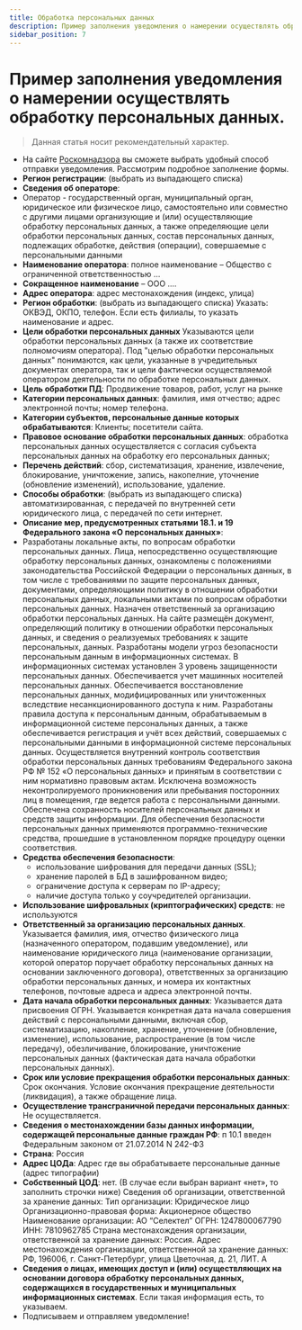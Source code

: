 ```yaml
---
title: Обработка персональных данных
description: Пример заполнения уведомления о намерении осуществлять обработку персональных данных.
sidebar_position: 7
---
```


<!-- # Данные для настройки приложения
* Ниже представлены данные, которые необходимо подготовить для создания и первичной настройки тестовой сборки приложения под iOS и Android специалистами компании Pixlpark. Для удобства заполнения возможно скачать [шаблон (Ru)](https://pixlpark.ru/content/upload/download/example-rus.docx) / [шаблон (En)](https://pixlpark.ru/content/upload/download/example-en.docx). В случае, если приложение создавалось ранее, отправленные для него данные повторно присылать не требуется т.к. они будут взяты нами из предыдущего приложения. При отсутствии или необходимости замены данных предыдущего приложения их следует предоставить.

## Обязательная информация
1. Иконка приложения - 1024 х 1024 px.
2. Превью приложения (Feature Graphic) - 1024 x 500 px.
3. Сайт с которого будут браться категории, способы доставки и способы оплаты.
4. Структура меню ([пример](https://pixlpark.ru/content/upload/download/menu_structure.xlsx)) с готовыми / настроенными категориями и способами их [представления](/app/shop).
5. Изображения обложек категорий - 1024 х 579 px.
6. Список готовых / настроенных способов доставки.
7. Список готовых / настроенных способов оплаты. На данный момент в приложении доступны следующие виды оплаты: оплата при получении, Assist, ЮKassa, Сбербанк, EveryPay, Stripe, Iyzico, CCAvenue, PayPal, Liqpay, CloudPayments, PayKeeper, Revolut.
8. Настроенный SMS - шлюз (подробнее о настройке SMS - шлюза можно посмотреть на [странице](/marketing/notifications#настройка-sms)).
9. Тексты приложения: -->

# Пример заполнения уведомления о намерении осуществлять обработку персональных данных.
> Данная статья носит рекомендательный характер.
* На сайте [Роскомнадзора](https://pd.rkn.gov.ru/operators-registry/notification/form/) вы сможете выбрать удобный способ отправки уведомления. 
Рассмотрим подробное заполнение формы.
* __Регион регистрации__: (выбрать из выпадающего списка)
* __Сведения об операторе__:
* Оператор - государственный орган, муниципальный орган, юридическое или физическое лицо, самостоятельно или совместно с другими лицами организующие и (или) осуществляющие обработку персональных данных, а также определяющие цели обработки персональных данных, состав персональных данных, подлежащих обработке, действия (операции), совершаемые с персональными данными
* __Наименование оператора__: полное наименование – Общество с ограниченной ответственностью ...
* __Сокращенное наименование__ – ООО ....
* __Адрес оператора__: адрес местонахождения (индекс, улица)
* __Регион обработки__: (выбрать из выпадающего списка)
Указать: ОКВЭД, ОКПО, телефон. 
Если есть филиалы, то указать наименование и адрес.
* __Цели обработки персональных данных__
Указываются цели обработки персональных данных (а также их соответствие полномочиям оператора). Под "целью обработки персональных данных" понимаются, как цели, указанные в учредительных документах оператора, так и цели фактически осуществляемой оператором деятельности по обработке персональных данных.
* __Цель обработки ПД__: Продвижение товаров, работ, услуг на рынке
* __Категории персональных данных__: фамилия, имя отчество; адрес электронной почты; номер телефона.
* __Категории субъектов, персональные данные которых обрабатываются__: Клиенты; посетители сайта.
* __Правовое основание обработки персональных данных__: обработка персональных данных осуществляется с согласия субъекта персональных данных на обработку его персональных данных;
* __Перечень действий__: сбор, систематизация, хранение, извлечение, блокирование, уничтожение, запись, накопелние, уточнение (обновление изменений), использование, удаление.
* __Способы обработки__: (выбрать из выпадающего списка) автоматизированная, с передачей по внутренней сети юридического лица, с передачей по сети интернет.
* __Описание мер, предусмотренных статьями 18.1. и 19 Федерального закона «О персональных данных»__:
* Разработаны локальные акты, по вопросам обработки персональных данных. Лица, непосредственно осуществляющие обработку персональных данных, ознакомлены с положениями законодательства Российской Федерации о персональных данных, в том числе с требованиями по защите персональных данных, документами, определяющими политику в отношении обработки персональных данных, локальными актами по вопросам обработки персональных данных. Назначен ответственный за организацию обработки персональных данных. На сайте размещён документ, определяющий политику в отношении обработки персональных данных, и сведения о реализуемых требованиях к защите персональных, данных. Разработаны модели угроз безопасности персональным данным в информационных системах. В информационных системах установлен 3 уровень защищенности персональных данных. Обеспечивается учет машинных носителей персональных данных. Обеспечивается восстановление персональных данных, модифицированных или уничтоженных вследствие несанкционированного доступа к ним. Разработаны правила доступа к персональным данным, обрабатываемым в информационной системе персональных данных, а также обеспечивается регистрация и учёт всех действий, совершаемых с персональными данными в информационной системе персональных данных. Осуществляется внутренний контроль соответствия обработки персональных данных требованиям Федерального закона РФ № 152 «О персональных данных» и принятым в соответствии с ним нормативно правовым актам. Исключена возможность неконтролируемого проникновения или пребывания посторонних лиц в помещения, где ведется работа с персональными данными. Обеспечена сохранность носителей персональных данных и средств защиты информации. Для обеспечения безопасности персональных данных применяются программно-технические средства, прошедшие в установленном порядке процедуру оценки соответствия.
* __Средства обеспечения безопасности__: 
    + использование шифрования для передачи данных (SSL);
    + хранение паролей в БД в зашифрованном видео;
    + ограничение доступа к серверам по IP-адресу;
    + наличие доступа только у соучредителей организации.
* __Использование шифровальных (криптографических) средств__: не используются
* __Ответственный за организацию персональных данных__. Указывается фамилия, имя, отчество физического лица (назначенного оператором, подавшим уведомление), или наименование юридического лица (наименование организации, которой оператор поручает обработку персональных данных на основании заключенного договора), ответственных за организацию обработки персональных данных, и номера их контактных телефонов, почтовые адреса и адреса электронной почты.
* __Дата начала обработки персональных данных__: Указывается дата присвоения ОГРН. 
Указывается конкретная дата начала совершения действий с персональными данными, включая сбор, систематизацию, накопление, хранение, уточнение (обновление, изменение), использование, распространение (в том числе передачу), обезличивание, блокирование, уничтожение персональных данных (фактическая дата начала обработки персональных данных).
* __Срок или условие прекращения обработки персональных данных__: Срок окончания. Условие окончания прекращение деятельности (ликвидация), а также обращение лица.
* __Осуществление трансграничной передачи персональных данных__: Не осуществляется.
* __Сведения о местонахождении базы данных информации, содержащей персональные данные граждан РФ__: п 10.1 введен Федеральным законом от 21.07.2014 N 242-ФЗ
* __Страна__: Россия
* __Адрес ЦОДа__: Адрес где вы обрабатываете персональные данные (адрес типографии)
* __Собственный ЦОД__: нет.
(В случае если выбран вариант «нет», то заполнить строчки ниже)
Сведения об организации, ответственной за хранение данных:
Тип организации: Юридическое лицо
 Организационно-правовая форма: Акционерное общество
 Наименование организации: АО “Селектел”
 ОГРН: 1247800067790
 ИНН: 7810962785
Страна местонахождения организации, ответственной за хранение данных: Россия.
Адрес местонахождения организации, ответственной за хранение данных: РФ, 196006, г. Санкт-Петербург, улица Цветочная, д. 21, ЛИТ. А
* __Сведения о лицах, имеющих доступ и (или) осуществляющих на основании договора обработку персональных данных, содержащихся в государственных и муниципальных информационных системах__.
Если такая информация есть, то указываем.
* Подписываем и отправляем уведомление!